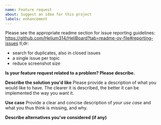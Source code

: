 ```yaml
---
name: Feature request
about: Suggest an idea for this project
labels: enhancement
---
```


Please see the appropriate readme section for issue reporting guidelines: https://github.com/Helium314/HeliBoard?tab=readme-ov-file#reporting-issues
tl;dr:
* search for duplicates, also in closed issues
* a single issue per topic
* reduce screenshot size

<!-- issue template below -->

**Is your feature request related to a problem? Please describe.**

**Describe the solution you'd like**
Please provide a description of what you would like to have. The clearer it is described, the better it can be implemented the way you want it.

**Use case**
Provide a clear and concise description of *your use case* and what you thus think is missing, and why.

**Describe alternatives you've considered (if any)**
